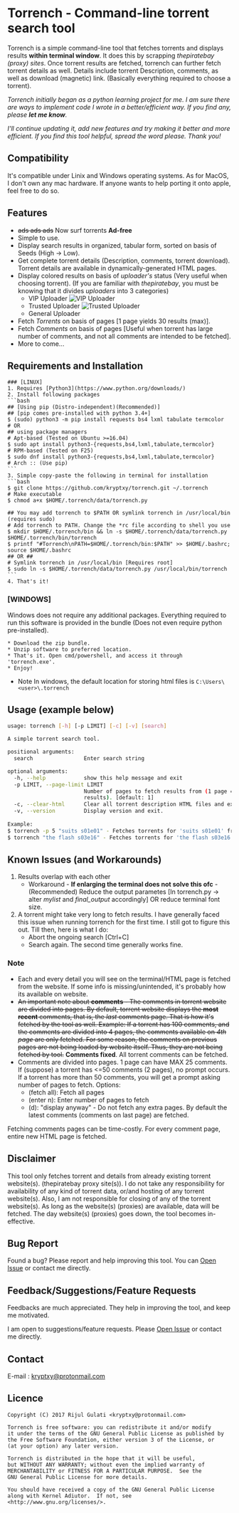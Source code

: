 # Torrench - Command-line torrent search tool
Torrench is a simple command-line tool that fetches torrents and displays results **within terminal window**. It does this by scrapping _thepiratebay (proxy) sites_. Once torrent results are fetched, torrench can further fetch torrent details as well. Details include torrent Description, comments, as well as download (magnetic) link. (Basically everything required to choose a torrent).

_Torrench initially began as a python learning project for me. I am sure there are ways to implement code I wrote in a better/efficient way. If you find any, please **let me know**._

_I'll continue updating it, add new features and try making it better and more efficient._
_If you find this tool helpful, spread the word please. Thank you!_

## Compatibility
It's compatible under Linix and Windows operating systems. 
As for MacOS, I don't own any mac hardware. If anyone wants to help porting it onto apple, feel free to do so.

## Features
* ~~ads ads ads~~ Now surf torrents **Ad-free**
* Simple to use.
* Display search results in organized, tabular form, sorted on basis of Seeds (High -> Low).
* Get complete torrent details (Description, comments, torrent download). Torrent details are available in dynamically-generated HTML pages.
* Display colored results on basis of _uploader's_ status (Very useful when choosing torrent). (If you are familiar with _thepiratebay_, you must be knowing that it divides _uploaders_ into 3 categories)
  * VIP Uploader ![VIP Uploader](/icons/vip.gif)
  * Trusted Uploader ![Trusted Uploader](/icons/trusted.png)
  * General Uploader
* Fetch _Torrents_ on basis of pages [1 page yields 30 results (max)].
* Fetch _Comments_ on basis of pages [Useful when torrent has large number of comments, and not all comments are intended to be fetched].
* More to come...


## Requirements and Installation

	### [LINUX]
	1. Requires [Python3](https://www.python.org/downloads/)
	2. Install following packages
	```bash 
	## [Using pip (Distro-independent)(Recommended)]
	## [pip comes pre-installed with python 3.4+]
	$ (sudo) python3 -m pip install requests bs4 lxml tabulate termcolor
	# OR
	## using package managers
	# Apt-based (Tested on Ubuntu >=16.04)
	$ sudo apt install python3-{requests,bs4,lxml,tabulate,termcolor}
	# RPM-based (Tested on F25)
	$ sudo dnf install python3-{requests,bs4,lxml,tabulate,termcolor}
	# Arch :: (Use pip)
	```
	3. Simple copy-paste the following in terminal for installation
	```bash
	$ git clone https://github.com/kryptxy/torrench.git ~/.torrench
	# Make executable
	$ chmod a+x $HOME/.torrench/data/torrench.py

	## You may add torrench to $PATH OR symlink torrench in /usr/local/bin (requires sudo)
	# Add torrench to PATH. Change the *rc file according to shell you use
	$ mkdir $HOME/.torrench/bin && ln -s $HOME/.torrench/data/torrench.py $HOME/.torrench/bin/torrench
	$ printf "#Torrench\nPATH=$HOME/.torrench/bin:$PATH" >> $HOME/.bashrc; source $HOME/.bashrc
	## OR ##
	# Symlink torrench in /usr/local/bin [Requires root]
	$ sudo ln -s $HOME/.torrench/data/torrench.py /usr/local/bin/torrench
	```
	4. That's it!

### [WINDOWS]
Windows does not require any additional packages. Everything required to run this software is provided in the bundle (Does not even require python pre-installed).

	* Download the zip bundle.
	* Unzip software to preferred location.
	* That's it. Open cmd/powershell, and access it through 'torrench.exe'.
	* Enjoy!
* Note
In windows, the default location for storing html files is ```C:\Users\<user>\.torrench```

## Usage (example below)
```bash
usage: torrench [-h] [-p LIMIT] [-c] [-v] [search]

A simple torrent search tool.

positional arguments:
  search                Enter search string

optional arguments:
  -h, --help            show this help message and exit
  -p LIMIT, --page-limit LIMIT
                        Number of pages to fetch results from (1 page = 30
                        results). [default: 1]
  -c, --clear-html      Clear all torrent description HTML files and exit.
  -v, --version         Display version and exit.
  
Example: 
$ torrench -p 5 "suits s01e01" - Fetches torrents for 'suits s01e01' from first 5 pages
$ torrench "the flash s03e16" - Fetches torrents for 'the flash s03e16' from first page only
```
## Known Issues (and Workarounds)
1. Results overlap with each other
	* Workaround - **If enlarging the terminal does not solve this ofc** - (Recommended) Reduce the output parametes [In torrench.py -> alter _mylist_ and _final_output_ accordingly] OR reduce terminal font size.
2. A torrent might take very long to fetch results. I have generally faced this issue when running torrench for the first time. I still got to figure this out. Till then, here is what I do:
	* Abort the ongoing search [Ctrl+C]
	* Search again. The second time generally works fine.
### Note
* Each and every detail you will see on the terminal/HTML page is fetched from the website. If some info is missing/unintended, it's probably how its available on website.
* ~~An important note about **comments** - The comments in torrent website are divided into pages. By default, torrent website displays the **most recent** comments, that is, the _last_ comments page. That is how it's fetched by the tool as well.
Example: If a torrent has 100 comments, and the comments are divided into 4 pages, the comments available on _4th page_ are only fetched. For some reason, the comments on previous pages are not being loaded by website itself. Thus, they are not being fetched by tool.~~ **Comments fixed**. All torrent comments can be fetched.
* Comments are divided into pages. 1 page can have MAX 25 comments. 
If (suppose) a torrent has <=50 comments (2 pages), no prompt occurs.
If a torrent has more than 50 comments, you will get a prompt asking number of pages to fetch.
Options:
	* (fetch all): Fetch all pages
	* (enter n): Enter number of pages to fetch
	* (d): "display anyway" - Do not fetch any extra pages. By default the latest comments (comments on last page) 			are fetched.

Fetching comments pages can be time-costly. For every comment page, entire new HTML page is fetched.

## Disclaimer
This tool only fetches torrent and details from already existing torrent website(s). (thepiratebay proxy site(s)). I do not take any responsibility for availability of any kind of torrent data, or/and hosting of any torrent website(s). Also, I am  not responsible for closing of any of the torrent website(s). As long as the website(s) (proxies) are available, data will be fetched. The day website(s) (proxies) goes down, the tool becomes in-effective.

## Bug Report
Found a bug? Please report and help improving this tool. You can [Open Issue](https://github.com/kryptxy/torrench/issues/new) or contact me directly.

## Feedback/Suggestions/Feature Requests 
Feedbacks are much appreciated. They help in improving the tool, and keep me motivated. 

I am open to suggestions/feature requests. Please [Open Issue](https://github.com/kryptxy/torrench/issues/new)
or contact me directly.

## Contact
E-mail : kryptxy@protonmail.com

## Licence
```
Copyright (C) 2017 Rijul Gulati <kryptxy@protonmail.com>

Torrench is free software: you can redistribute it and/or modify
it under the terms of the GNU General Public License as published by
the Free Software Foundation, either version 3 of the License, or
(at your option) any later version.

Torrench is distributed in the hope that it will be useful,
but WITHOUT ANY WARRANTY; without even the implied warranty of
MERCHANTABILITY or FITNESS FOR A PARTICULAR PURPOSE.  See the
GNU General Public License for more details.

You should have received a copy of the GNU General Public License
along with Kernel Adiutor.  If not, see <http://www.gnu.org/licenses/>.
```

